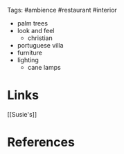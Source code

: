 Tags: #ambience #restaurant #interior 

- palm trees
- look and feel
	- christian
- portuguese villa
- furniture 
- lighting
	- cane lamps

# Links
[[Susie's]]

# References